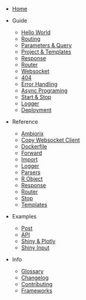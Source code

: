 - [Home](/)

- Guide
  
  - [Hello World](guide/hello-world.md)
  - [Routing](guide/routing.md)
  - [Parameters & Query](guide/params.md)
  - [Project & Templates](guide/project.md)
  - [Response](guide/response.md)
  - [Router](guide/router.md)
  - [Websocket](guide/websocket.md)
  - [404](guide/not-found.md)
  - [Error Handling](guide/errors.md)
  - [Async Programing](guide/async.md)
  - [Start & Stop](guide/stop.md)
  - [Logger](guide/logger.md)
  - [Deployment](guide/deploy.md)

- Reference

  - [Ambiorix](reference/Ambiorix.md)
  - [Copy Websocket Client](reference/copy_websocket_client.md)
  - [Dockerfile](reference/docker.md)
  - [Forward](reference/forward.md)
  - [Import](reference/import.md)
  - [Logger](reference/logger.md)
  - [Parsers](reference/parsers.md)
  - [R Object](reference/robj.md)
  - [Response](reference/responses.md)
  - [Router](reference/Router.md)
  - [Stop](reference/stop_all.md)
  - [Templates](reference/templates.md)

- Examples

  - [Post](examples/post.md)
  - [API](examples/api.md)
  - [Shiny & Plotly](examples/shiny.md)
  - [Shiny Input](examples/input.md)

- Info

  - [Glossary](_glossary.md)
  - [Changelog](changelog.md)
  - [Contributing](coc.md)
  - [Frameworks](frameworks.md)
